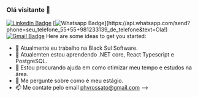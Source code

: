 ### Olá visitante 👋
[![Linkedin Badge](https://img.shields.io/badge/-LinkedIn-blue?style=flat-square&logo=Linkedin&logoColor=white&link=https://www.linkedin.com/in/pedro-henrique-vestena-rossato-257032167)](https://www.linkedin.com/in/pedro-henrique-vestena-rossato-257032167)
[![Whatsapp Badge](https://img.shields.io/badge/-Whatsapp-4CA143?style=flat-square&labelColor=4CA143&logo=whatsapp&logoColor=white&link=https://api.whatsapp.com/send?phone=seu_telefone_55+55+981233139_de_telefone&text=Ola!)](https://api.whatsapp.com/send?phone=seu_telefone_55+55+981233139_de_telefone&text=Ola!)
[![Gmail Badge](https://img.shields.io/badge/-Gmail-c14438?style=flat-square&logo=Gmail&logoColor=white&link=mailto:phvrossato@gmail.com)](mailto:phvrossato@gmail.com)
Here are some ideas to get you started:

- 🔭 Atualmente eu trabalho na Black Sul Software.
- 🌱 Atualemten estou aprendendo .NET core, React Typescript e PostgreSQL.
- 🤔 Estou procurando ajuda em como otimizar meu tempo e estudos na área.
- 💬 Me pergunte sobre como é meu estágio.
- 📫 Me contate pelo email phvrossato@gmail.com
-->

